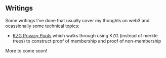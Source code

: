 ## Writings

Some writings I've done that usually cover my thoughts on web3 and ocassionally some technical topics:
- [KZG Privacy Pools](https://ethresear.ch/t/kzg-privacy-pools/17750) which walks through using KZG (instead of merkle trees) to construct proof of membership and proof of non-membership

More to come soon!